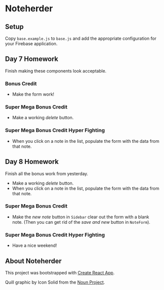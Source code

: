 # Noteherder

## Setup

Copy `base.example.js` to `base.js` and add the appropriate configuration for your Firebase application.

## Day 7 Homework

Finish making these components look acceptable.

### Bonus Credit

* Make the form work!

### Super Mega Bonus Credit

* Make a working _delete_ button.

### Super Mega Bonus Credit Hyper Fighting

* When you click on a note in the list, populate the form with the data from that note.

## Day 8 Homework

Finish all the bonus work from yesterday.

* Make a working _delete_ button.
* When you click on a note in the list, populate the form with the data from that note.

### Super Mega Bonus Credit

* Make the _new note_ button in `Sidebar` clear out the form with a blank note. (Then you can get rid of the _save and new_ button in `NoteForm`).

### Super Mega Bonus Credit Hyper Fighting

* Have a nice weekend!

## About Noteherder

This project was bootstrapped with [Create React App](https://github.com/facebookincubator/create-react-app).

Quill graphic by Icon Solid from the [Noun Project](https://thenounproject.com/).
